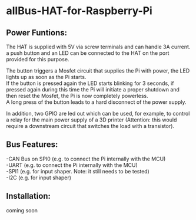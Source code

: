 # allBus-HAT-for-Raspberry-Pi

## **Power Funtions:**  
The HAT is supplied with 5V via screw terminals and can handle 3A current.  
a push button and an LED can be connected to the HAT on the port provided for this purpose.  
  
The button triggers a Mosfet circuit that supplies the Pi with power, the LED lights up as soon as the Pi starts.  
If the button is pressed again the LED starts blinking for 3 seconds, if pressed again during this time the Pi will initiate a proper shutdown and then reset the Mosfet, the Pi is now completely powerless.  
A long press of the button leads to a hard disconnect of the power supply.  

In addition, two GPIO are led out which can be used, for example, to control a relay for the main power supply of a 3D printer (Attention: this would require a downstream circuit that switches the load with a transistor). 





## **Bus Features:**  
-CAN Bus on SPI0 (e.g. to connect the Pi internally with the MCU)   
-UART (e.g. to connect the Pi internally with the MCU)  
-SPI1 (e.g. for input shaper. Note: it still needs to be tested)  
-I2C (e.g. for input shaper)  



## **Installation:**  
coming soon
